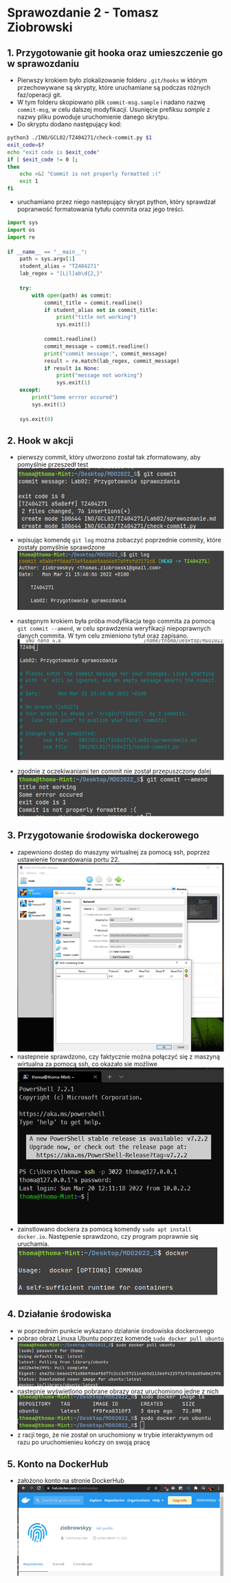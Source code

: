 # Sprawozdanie 2 - Tomasz Ziobrowski

## 1. Przygotowanie git hooka oraz umieszczenie go w sprawozdaniu

* Pierwszy krokiem było zlokalizowanie folderu `.git/hooks` w którym przechowywane są skrypty, które uruchamiane są podczas różnych faz/operacji git.
* W tym folderu skopiowano plik `commit-msg.sample` i nadano nazwę `commit-msg`, w celu dalszej modyfikacji. Usunięcie prefiksu *sample* z nazwy pliku powoduje uruchomienie danego skrytpu.
* Do skryptu dodano następujący kod:
```bash
python3 ./INO/GCL02/TZ404271/check-commit.py $1
exit_code=$?
echo "exit code is $exit_code"
if [ $exit_code != 0 ];
then
	echo >&2 "Commit is not properly formatted :("
	exit 1
fi
```
* uruchamiano przez niego nastepujący skrypt python, który sprawdzał popranwość formatowania tytułu commita oraz jego treści.
```python
import sys
import os
import re

if __name__ == "__main__":
    path = sys.argv[1]
    student_alias = "TZ404271"
    lab_regex = "[L|l]ab\d{2,}"
    
    try:
        with open(path) as commit:
            commit_title = commit.readline()
            if student_alias not in commit_title:
                print("title not working")
                sys.exit(1)
            
            commit.readline()
            commit_message = commit.readline()
            print("commit message:", commit_message)
            result = re.match(lab_regex, commit_message)
            if result is None:
                print("message not working")
                sys.exit(1)
    except:
        print("Some errror occured")
        sys.exit(1)

    sys.exit(0)

```
## 2. Hook w akcji

* pierwszy commit, który utworzono został tak zformatowany, aby pomyślnie przeszedł test
![Commit cmd](./SS/commit-working-1.png)

* wpisując komendę `git log` mozna zobaczyć poprzednie commity, które zostały pomyślnie sprawdzone
![Commit pomyslny](./SS/commit-working.png)

* następnym krokiem była próba modyfikacja tego commita za pomocą `git commit --amend`, w celu sprawdzenia weryfikacji niepoprawnych danych commita. W tym celu zmieniono tytuł oraz zapisano.
![Treść commita co nie powinien przejść](./SS/commit-not-working-1.png)
* zgodnie z oczekiwaniami ten commit nie został przepuszczony dalej
![Treść commita co nie powinien przejść](./SS/commit-not-working-2.png)


## 3. Przygotowanie środowiska dockerowego
* zapewniono dostep do maszyny wirtualnej za pomocą ssh, poprzez ustawienie forwardowania portu 22.
![Forwardowanie portu 22](./SS/port-forward.png)
* nastepneie sprawdzono, czy faktycznie można połączyć się z maszyną wirtualna za pomocą ssh, co okazało sie możliwe
![VM access granted](./SS/console-access.png)
* zainstlowano dockera za pomocą komendy `sudo apt install docker.io`. Następenie sprawdzono, czy program poprawnie się uruchamia.  
![Docker uruchamia się](./SS/docker-working.png)


## 4. Działanie środowiska
* w poprzednim punkcie wykazano działanie środowiska dockerowego
* pobrao obraz Linuxa Ubuntu poprzez komendę `sudo docker pull ubuntu`
![Pobranie obrazu ubuntu przez dockera](./SS/docker-pull.png)
* nastepnie wyświetlono pobrane obrazy oraz uruchomiono jedne z nich
![Uruchomnienie obrazu Ubuntu](./SS/docker-run-and-version.png)
* z racji tego, że nie został on uruchomiony w trybie interaktywnym od razu po uruchomienieu kończy on swoją pracę

## 5. Konto na DockerHub
* założono konto na stronie DockerHub
![Konto na dockerhub](./SS/dockerhub-account.png)